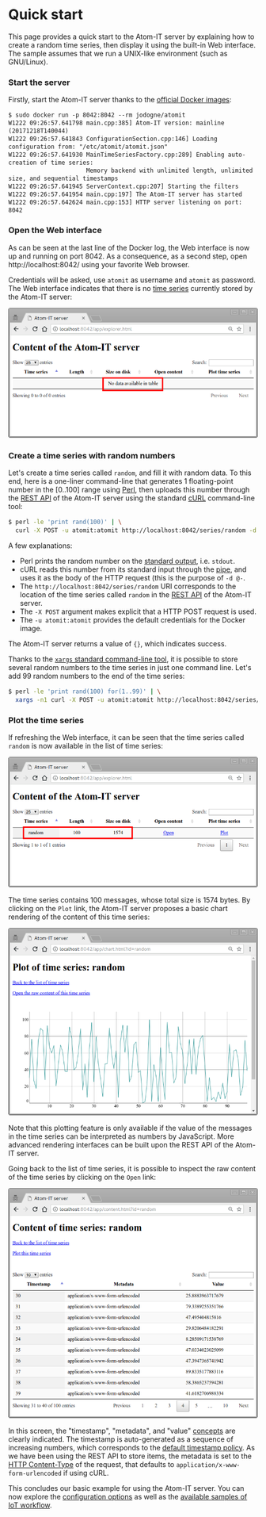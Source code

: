 Quick start
===========

This page provides a quick start to the Atom-IT server by explaining
how to create a random time series, then display it using the built-in
Web interface. The sample assumes that we run a UNIX-like environment
(such as GNU/Linux).

### Start the server

Firstly, start the Atom-IT server thanks to the [official Docker
images](Compilation.md#docker):

```
$ sudo docker run -p 8042:8042 --rm jodogne/atomit
W1222 09:26:57.641798 main.cpp:385] Atom-IT version: mainline (20171218T140044)
W1222 09:26:57.641843 ConfigurationSection.cpp:146] Loading configuration from: "/etc/atomit/atomit.json"
W1222 09:26:57.641930 MainTimeSeriesFactory.cpp:289] Enabling auto-creation of time series:
                      Memory backend with unlimited length, unlimited size, and sequential timestamps
W1222 09:26:57.641945 ServerContext.cpp:207] Starting the filters
W1222 09:26:57.641954 main.cpp:197] The Atom-IT server has started
W1222 09:26:57.642624 main.cpp:153] HTTP server listening on port: 8042
```

### Open the Web interface

As can be seen at the last line of the Docker log, the Web interface
is now up and running on port 8042. As a consequence, as a second
step, open http://localhost:8042/ using your favorite Web browser.

Credentials will be asked, use `atomit` as username and `atomit` as
password. The Web interface indicates that there is no [time
series](Concepts.md#time-series) currently stored by the Atom-IT
server:

![Empty](QuickStart-Empty.png "An empty Atom-IT server")


### Create a time series with random numbers

Let's create a time series called `random`, and fill it with random
data. To this end, here is a one-liner command-line that generates 1
floating-point number in the [0..100] range using
[Perl](https://en.wikipedia.org/wiki/Perl), then uploads this number
through the [REST API](RestApi.md) of the Atom-IT server using the
standard [cURL](https://en.wikipedia.org/wiki/CURL) command-line tool:

```bash
$ perl -le 'print rand(100)' | \
  curl -X POST -u atomit:atomit http://localhost:8042/series/random -d @-
```

A few explanations:

 * Perl prints the random number on the [standard output](https://en.wikipedia.org/wiki/Standard_streams), i.e. `stdout`.
 * cURL reads this number from its standard input through the [pipe](https://en.wikipedia.org/wiki/Pipeline_(Unix)), and uses it as the body of the HTTP request (this is the purpose of `-d @-`.
 * The `http://localhost:8042/series/random` URI corresponds to the
   location of the time series called `random` in the [REST API](RestApi.md)
   of the Atom-IT server.
 * The `-X POST` argument makes explicit that a HTTP POST request is used.
 * The `-u atomit:atomit` provides the default credentials for the Docker image.

The Atom-IT server returns a value of `{}`, which indicates success.

Thanks to the [`xargs` standard command-line
tool](https://en.wikipedia.org/wiki/Xargs), it is possible to store
several random numbers to the time series in just one command
line. Let's add 99 random numbers to the end of the time series:

```bash
$ perl -le 'print rand(100) for(1..99)' | \
  xargs -n1 curl -X POST -u atomit:atomit http://localhost:8042/series/random -d
```


### Plot the time series

If refreshing the Web interface, it can be seen that the time series
called `random` is now available in the list of time series:

![Content](QuickStart-List.png "List of the available time series")

The time series contains 100 messages, whose total size is 1574 bytes.
By clicking on the `Plot` link, the Atom-IT server proposes a basic chart
rendering of the content of this time series:

![Plot](QuickStart-Plot.png "Plotting the time series")

Note that this plotting feature is only available if the value of the
messages in the time series can be interpreted as numbers by
JavaScript. More advanced rendering interfaces can be built upon the
REST API of the Atom-IT server.

Going back to the list of time series, it is possible to inspect the
raw content of the time series by clicking on the `Open` link:

![Content](QuickStart-Content.png "Raw content of the time series")

In this screen, the "timestamp", "metadata", and "value"
[concepts](Concepts.md#time-series) are clearly indicated.  The
timestamp is auto-generated as a sequence of increasing numbers, which
corresponds to the [default timestamp
policy](Configuration.md#timestamps-policy).  As we have been using the
REST API to store items, the metadata is set to the [HTTP
Content-Type](https://developer.mozilla.org/en-US/docs/Web/HTTP/Headers/Content-Type)
of the request, that defaults to `application/x-www-form-urlencoded`
if using cURL.

This concludes our basic example for using the Atom-IT server.  You
can now explore the [configuration options](Configuration.md) as well
as the [available samples of IoT workflow](../README.md#documentation).
